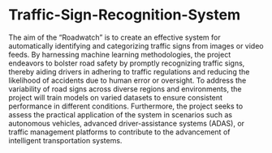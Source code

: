# Traffic-Sign-Recognition-System

The aim of the “Roadwatch” is to create an effective system for automatically identifying and categorizing 
traffic signs from images or video feeds. By harnessing machine learning methodologies, the project endeavors 
to bolster road safety by promptly recognizing traffic signs, thereby aiding drivers in adhering to traffic 
regulations and reducing the likelihood of accidents due to human error or oversight. To address the variability 
of road signs across diverse regions and environments, the project will train models on varied datasets to 
ensure consistent performance in different conditions. Furthermore, the project seeks to assess the practical 
application of the system in scenarios such as autonomous vehicles, advanced driver-assistance systems 
(ADAS), or traffic management platforms to contribute to the advancement of intelligent   transportation 
systems. 
 
   
     
 
 
